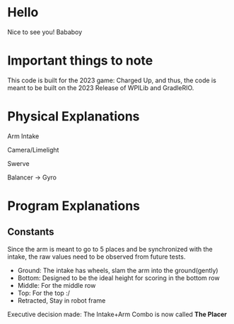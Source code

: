 # Hello
Nice to see you! Bababoy

# Important things to note
This code is built for the 2023 game: Charged Up, and thus, the code is meant to be built on the 2023 Release of WPILib and GradleRIO.
 
# Physical Explanations

Arm
Intake

Camera/Limelight

Swerve

Balancer -> Gyro

# Program Explanations

## Constants

Since the arm is meant to go to 5 places and be synchronized with the intake, the raw values need to be observed from future tests.

- Ground: The intake has wheels, slam the arm into the ground(gently)
- Bottom: Designed to be the ideal height for scoring in the bottom row
- Middle: For the middle row
- Top: For the top :/
- Retracted, Stay in robot frame

Executive decision made: The Intake+Arm Combo is now called **The Placer**